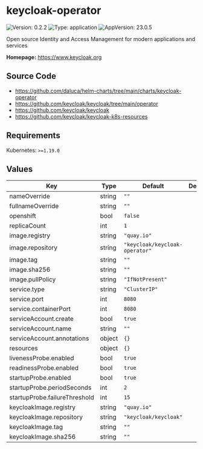 # keycloak-operator

![Version: 0.2.2](https://img.shields.io/badge/Version-0.2.2-informational?style=flat-square) ![Type: application](https://img.shields.io/badge/Type-application-informational?style=flat-square) ![AppVersion: 23.0.5](https://img.shields.io/badge/AppVersion-23.0.5-informational?style=flat-square)

Open source Identity and Access Management for modern applications and services

**Homepage:** <https://www.keycloak.org>

## Source Code

* <https://github.com/daluca/helm-charts/tree/main/charts/keycloak-operator>
* <https://github.com/keycloak/keycloak/tree/main/operator>
* <https://github.com/keycloak/keycloak>
* <https://github.com/keycloak/keycloak-k8s-resources>

## Requirements

Kubernetes: `>=1.19.0`

## Values

| Key | Type | Default | Description |
|-----|------|---------|-------------|
| nameOverride | string | `""` |  |
| fullnameOverride | string | `""` |  |
| openshift | bool | `false` |  |
| replicaCount | int | `1` |  |
| image.registry | string | `"quay.io"` |  |
| image.repository | string | `"keycloak/keycloak-operator"` |  |
| image.tag | string | `""` |  |
| image.sha256 | string | `""` |  |
| image.pullPolicy | string | `"IfNotPresent"` |  |
| service.type | string | `"ClusterIP"` |  |
| service.port | int | `8080` |  |
| service.containerPort | int | `8080` |  |
| serviceAccount.create | bool | `true` |  |
| serviceAccount.name | string | `""` |  |
| serviceAccount.annotations | object | `{}` |  |
| resources | object | `{}` |  |
| livenessProbe.enabled | bool | `true` |  |
| readinessProbe.enabled | bool | `true` |  |
| startupProbe.enabled | bool | `true` |  |
| startupProbe.periodSeconds | int | `2` |  |
| startupProbe.failureThreshold | int | `15` |  |
| keycloakImage.registry | string | `"quay.io"` |  |
| keycloakImage.repository | string | `"keycloak/keycloak"` |  |
| keycloakImage.tag | string | `""` |  |
| keycloakImage.sha256 | string | `""` |  |
